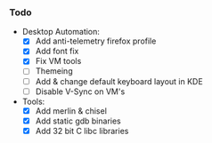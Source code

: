 ### Todo

- Desktop Automation:
  - [x] Add anti-telemetry firefox profile  
  - [x] Add font fix  
  - [x] Fix VM tools  
  - [ ] Themeing  
  - [ ] Add & change default keyboard layout in KDE  
  - [ ] Disable V-Sync on VM's  

- Tools:
  - [x] Add merlin & chisel  
  - [x] Add static gdb binaries  
  - [x] Add 32 bit C libc libraries
